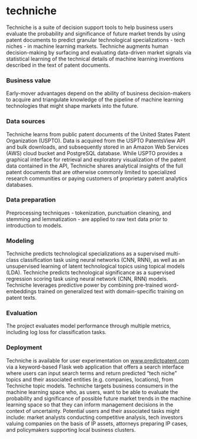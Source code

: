 # techniche

Techniche is a suite of decision support tools to help business users evaluate the probability and significance of future market trends by using patent documents to predict granular technological specializations - tech niches - in machine learning markets. Techniche augments human decision-making by surfacing and evaluating data-driven market signals via statistical learning of the technical details of machine learning inventions described in the text of patent documents.

### Business value
Early-mover advantages depend on the ability of business decision-makers to acquire and triangulate knowledge of the pipeline of machine learning technologies that might shape markets into the future.

### Data sources
Techniche learns from public patent documents of the United States Patent Organization (USPTO). Data is acquired from the USPTO PatentsView API and bulk downloads, and subsequently stored in an Amazon Web Services (AWS) cloud bucket and PostgreSQL database. While USPTO provides a graphical interface for retrieval and exploratory visualization of the patent data contained in the API, Techniche shares analytical insights of the full patent documents that are otherwise commonly limited to specialized research communities or paying customers of proprietary patent analytics databases. 

### Data preparation
Preprocessing techniques - tokenization, punctuation cleaning, and stemming and lemmatization - are applied to raw text data prior to introduction to models.

### Modeling
Techniche predicts technological specializations as a supervised multi-class classification task using neural networks (CNN, RNN), as well as an unsupervised learning of latent technological topics using topical models (LDA). Techniche predicts technological significance as a supervised regression scoring task using neural network (CNN, RNN) models. Techniche leverages predictive power by combining pre-trained word-embeddings trained on generalized text with domain-specific training on patent texts.

### Evaluation
The project evaluates model performance through multiple metrics, including log loss for classification tasks.

### Deployment
Techniche is available for user experimentation on www.predictpatent.com via a keyword-based Flask web application that offers a search interface where users can input search terms and return predicted “tech niche” topics and their associated entities (e.g. companies, locations), from Techniche topic models. Techniche targets business consumers in the machine learning space who, as users, want to be able to evaluate the probability and significance of possible future market trends in the machine learning space so that they can inform management decisions in the context of uncertainty. Potential users and their associated tasks might include: market analysts conducting competitive analysis, tech investors valuing companies on the basis of IP assets, attorneys preparing IP cases, and policymakers supporting local business clusters.
